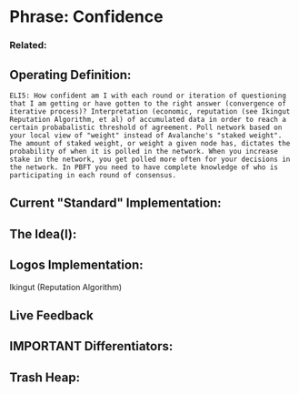# Phrase: Confidence

### Related: 

## Operating Definition: 

	ELI5: How confident am I with each round or iteration of questioning that I am getting or have gotten to the right answer (convergence of iterative process)? Interpretation (economic, reputation (see Ikingut Reputation Algorithm, et al) of accumulated data in order to reach a certain probabalistic threshold of agreement. Poll network based on your local view of "weight" instead of Avalanche's "staked weight". The amount of staked weight, or weight a given node has, dictates the probability of when it is polled in the network. When you increase stake in the network, you get polled more often for your decisions in the network. In PBFT you need to have complete knowledge of who is participating in each round of consensus.

## Current "Standard" Implementation: 

## The Idea(l):

## Logos Implementation: 
Ikingut (Reputation Algorithm)

## Live Feedback

## IMPORTANT Differentiators:

## Trash Heap:
